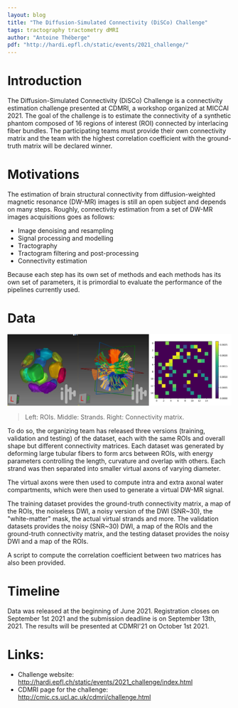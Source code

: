 ```yaml
---
layout: blog
title: "The Diffusion-Simulated Connectivity (DiSCo) Challenge"
tags: tractography tractometry dMRI
author: "Antoine Théberge"
pdf: "http://hardi.epfl.ch/static/events/2021_challenge/"
---
```


# Introduction
The Diffusion-Simulated Connectivity (DiSCo) Challenge is a connectivity estimation challenge presented at CDMRI, a workshop organized at MICCAI 2021. The goal of the challenge is to estimate the connectivity of a synthetic phantom composed of 16 regions of interest (ROI) connected by interlacing fiber bundles. The participating teams must provide their own connectivity matrix and the team with the highest correlation coefficient with the ground-truth matrix will be declared winner.

# Motivations

The estimation of brain structural connectivity from diffusion-weighted magnetic resonance (DW-MR) images  is still an open subject and depends on many steps. Roughly, connectivity estimation from a set of DW-MR images acquisitions goes as follows:

- Image denoising and resampling
- Signal processing and modelling
- Tractography
- Tractogram filtering and post-processing
- Connectivity estimation

Because each step has its own set of methods and each methods has its own set of parameters, it is primordial to evaluate the performance of the pipelines currently used.

# Data

![](/article/images/disco/fig1.jpg)

> Left: ROIs. Middle: Strands. Right: Connectivity matrix.

To do so, the organizing team has released three versions (training, validation and testing) of the dataset, each with the same ROIs and overall shape but different connectivity matrices. Each dataset was generated by deforming large tubular fibers to form arcs between ROIs, with energy parameters controlling the length, curvature and overlap with others. Each strand was then separated into smaller virtual axons of varying diameter.

The virtual axons were then used to compute intra and extra axonal water compartments, which were then used to generate a virtual DW-MR signal.

The training dataset provides the ground-truth connectivity matrix, a map of the ROIs, the noiseless DWI, a noisy version of the DWI (SNR~30), the "white-matter" mask, the actual virtual strands and more. The validation datasets provides the noisy (SNR~30) DWI, a map of the ROIs and the ground-truth connectivity matrix, and the testing dataset provides the noisy DWI and a map of the ROIs.

A script to compute the correlation coefficient between two matrices has also been provided.

# Timeline

Data was released at the beginning of June 2021. Registration closes on September 1st 2021 and the submission deadline is on September 13th, 2021. The results will be presented at CDMRI'21 on October 1st 2021.

# Links:
- Challenge website: http://hardi.epfl.ch/static/events/2021_challenge/index.html
- CDMRI page for the challenge: http://cmic.cs.ucl.ac.uk/cdmri/challenge.html
